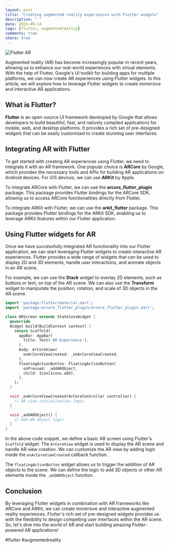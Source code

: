 ```yaml
---
layout: post
title: "Creating augmented reality experiences with Flutter widgets"
description: " "
date: 2023-09-14
tags: [flutter, augmentedreality]
comments: true
share: true
---
```


![Flutter AR](https://example.com/flutter-ar.jpg)

Augmented reality (AR) has become increasingly popular in recent years, allowing us to enhance our real-world experiences with virtual elements. With the help of Flutter, Google's UI toolkit for building apps for multiple platforms, we can now create AR experiences using Flutter widgets. In this article, we will explore how to leverage Flutter widgets to create immersive and interactive AR applications.

## What is Flutter?

**Flutter** is an open-source UI framework developed by Google that allows developers to build beautiful, fast, and natively compiled applications for mobile, web, and desktop platforms. It provides a rich set of pre-designed widgets that can be easily customized to create stunning user interfaces.

## Integrating AR with Flutter

To get started with creating AR experiences using Flutter, we need to integrate it with an AR framework. One popular choice is **ARCore** by Google, which provides the necessary tools and APIs for building AR applications on Android devices. For iOS devices, we can use **ARKit** by Apple.

To integrate ARCore with Flutter, we can use the **arcore_flutter_plugin** package. This package provides Flutter bindings for the ARCore SDK, allowing us to access ARCore functionalities directly from Flutter.

To integrate ARKit with Flutter, we can use the **arkit_flutter** package. This package provides Flutter bindings for the ARKit SDK, enabling us to leverage ARKit features within our Flutter application.

## Using Flutter widgets for AR

Once we have successfully integrated AR functionality into our Flutter application, we can start leveraging Flutter widgets to create interactive AR experiences. Flutter provides a wide range of widgets that can be used to display 2D and 3D elements, handle user interactions, and animate objects in an AR scene.

For example, we can use the **Stack** widget to overlay 2D elements, such as buttons or text, on top of the AR scene. We can also use the **Transform** widget to manipulate the position, rotation, and scale of 3D objects in the AR scene.

```dart
import 'package:flutter/material.dart';
import 'package:arcore_flutter_plugin/arcore_flutter_plugin.dart';

class ARScreen extends StatelessWidget {
  @override
  Widget build(BuildContext context) {
    return Scaffold(
      appBar: AppBar(
        title: Text('AR Experience'),
      ),
      body: ArCoreView(
        onArCoreViewCreated: _onArCoreViewCreated,
      ),
      floatingActionButton: FloatingActionButton(
        onPressed: _addARObject,
        child: Icon(Icons.add),
      ),
    );
  }

  void _onArCoreViewCreated(ArCoreController controller) {
    // AR view initialization logic
  }

  void _addARObject() {
    // Add AR object logic
  }
}
```

In the above code snippet, we define a basic AR screen using Flutter's `Scaffold` widget. The `ArCoreView` widget is used to display the AR scene and handle AR view creation. We can customize the AR view by adding logic inside the `onArCoreViewCreated` callback function.

The `floatingActionButton` widget allows us to trigger the addition of AR objects to the scene. We can define the logic to add 3D objects or other AR elements inside the `_addARObject` function.

## Conclusion

By leveraging Flutter widgets in combination with AR frameworks like ARCore and ARKit, we can create immersive and interactive augmented reality experiences. Flutter's rich set of pre-designed widgets provides us with the flexibility to design compelling user interfaces within the AR scene. So, let's dive into the world of AR and start building amazing Flutter-powered AR applications!

#flutter #augmentedreality